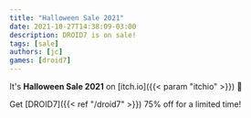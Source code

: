 ```yaml
---
title: "Halloween Sale 2021"
date: 2021-10-27T14:38:09-03:00
description: DROID7 is on sale!
tags: [sale]
authors: [jc]
games: [droid7]
---
```


It's **Halloween Sale 2021** on [itch.io]({{< param "itchio" >}}) 🎃

Get [DROID7]({{< ref "/droid7" >}}) 75% off for a limited time!
